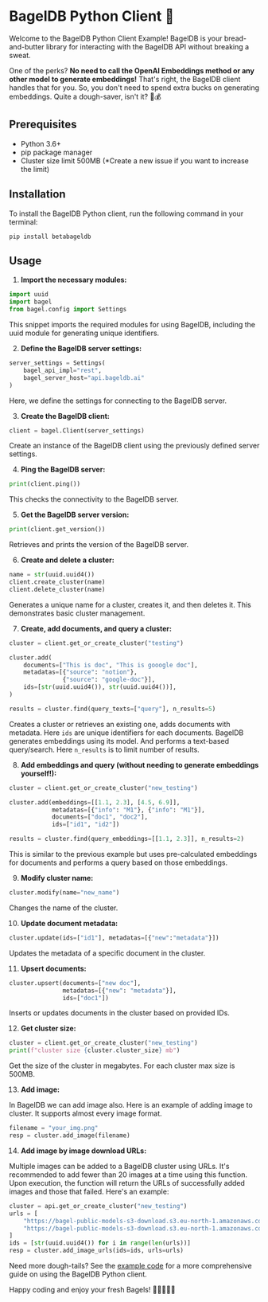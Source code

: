 # BagelDB Python Client 🥯

Welcome to the BagelDB Python Client Example! BagelDB is your bread-and-butter library for interacting with the BagelDB API without breaking a sweat. 

One of the perks? **No need to call the OpenAI Embeddings method or any other model to generate embeddings!** That's right, the BagelDB client handles that for you. So, you don't need to spend extra bucks on generating embeddings. Quite a dough-saver, isn't it? 🥯💰

## Prerequisites

- Python 3.6+
- pip package manager
- Cluster size limit 500MB (*Create a new issue if you want to increase the limit)

## Installation

To install the BagelDB Python client, run the following command in your terminal:

```shell
pip install betabageldb
```

## Usage

1. **Import the necessary modules:**

```python
import uuid
import bagel
from bagel.config import Settings
```

This snippet imports the required modules for using BagelDB, including the uuid module for generating unique identifiers.

2. **Define the BagelDB server settings:**

```python
server_settings = Settings(
    bagel_api_impl="rest",
    bagel_server_host="api.bageldb.ai"
)
```
Here, we define the settings for connecting to the BagelDB server.

3. **Create the BagelDB client:**

```python
client = bagel.Client(server_settings)
```

Create an instance of the BagelDB client using the previously defined server settings.

4. **Ping the BagelDB server:**

```python
print(client.ping())
```

This checks the connectivity to the BagelDB server.

5. **Get the BagelDB server version:**

```python
print(client.get_version())
```

Retrieves and prints the version of the BagelDB server.

6. **Create and delete a cluster:**

```python
name = str(uuid.uuid4())
client.create_cluster(name)
client.delete_cluster(name)
```
Generates a unique name for a cluster, creates it, and then deletes it. This demonstrates basic cluster management.


7. **Create, add documents, and query a cluster:**

```python
cluster = client.get_or_create_cluster("testing")

cluster.add(
    documents=["This is doc", "This is gooogle doc"],
    metadatas=[{"source": "notion"},
               {"source": "google-doc"}],
    ids=[str(uuid.uuid4()), str(uuid.uuid4())],
)

results = cluster.find(query_texts=["query"], n_results=5)
```

Creates a cluster or retrieves an existing one, adds documents with metadata. Here `ids` are unique identifiers for each documents. BagelDB generates embeddings using its model. And performs a text-based query/search. Here `n_results` is to limit number of results.


8. **Add embeddings and query (without needing to generate embeddings yourself!):**

```python
cluster = client.get_or_create_cluster("new_testing")

cluster.add(embeddings=[[1.1, 2.3], [4.5, 6.9]],
            metadatas=[{"info": "M1"}, {"info": "M1"}],
            documents=["doc1", "doc2"],
            ids=["id1", "id2"])

results = cluster.find(query_embeddings=[[1.1, 2.3]], n_results=2)
```

This is similar to the previous example but uses pre-calculated embeddings for documents and performs a query based on those embeddings.

9. **Modify cluster name:**

```python
cluster.modify(name="new_name")
```

Changes the name of the cluster.

10. **Update document metadata:**

```python
cluster.update(ids=["id1"], metadatas=[{"new":"metadata"}])
```

Updates the metadata of a specific document in the cluster.

11. **Upsert documents:**

```python
cluster.upsert(documents=["new doc"],
               metadatas=[{"new": "metadata"}],
               ids=["doc1"])
```

Inserts or updates documents in the cluster based on provided IDs.

12. **Get cluster size:**
```python
cluster = client.get_or_create_cluster("new_testing")
print(f"cluster size {cluster.cluster_size} mb")
```
Get the size of the cluster in megabytes. For each cluster max size is 500MB.

13. **Add image:**

In BagelDB we can add image also. Here is an example of adding image to cluster. It supports almost every image format.

```python
filename = "your_img.png"
resp = cluster.add_image(filename)
```
14. **Add image by image download URLs:**

Multiple images can be added to a BagelDB cluster using URLs. It's recommended to add fewer than 20 images at a time using this function. Upon execution, the function will return the URLs of successfully added images and those that failed. Here's an example:

```python
cluster = api.get_or_create_cluster("new_testing")
urls = [
    "https://bagel-public-models-s3-download.s3.eu-north-1.amazonaws.com/cat/60de145c79609acaba3bbe08974a9ff5.jpg",
    "https://bagel-public-models-s3-download.s3.eu-north-1.amazonaws.com/cat/black-white-cat-wallpaper.jpg",
]
ids = [str(uuid.uuid4()) for i in range(len(urls))]
resp = cluster.add_image_urls(ids=ids, urls=urls)
```
Need more dough-tails? See the [example code](example.py) for a more comprehensive guide on using the BagelDB Python client.

Happy coding and enjoy your fresh Bagels! 🥯👩‍💻👨‍💻
